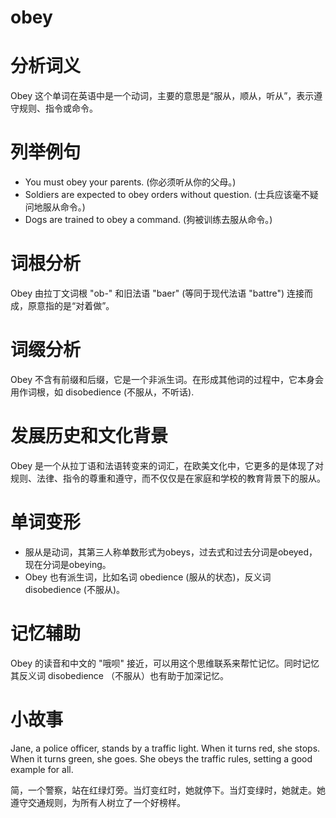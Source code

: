 # obey

# 分析词义

  

Obey 这个单词在英语中是一个动词，主要的意思是“服从，顺从，听从”，表示遵守规则、指令或命令。

  

# 列举例句

  

*   You must obey your parents. (你必须听从你的父母。)
*   Soldiers are expected to obey orders without question. (士兵应该毫不疑问地服从命令。)
*   Dogs are trained to obey a command. (狗被训练去服从命令。)

  

# 词根分析

  

Obey 由拉丁文词根 "ob-" 和旧法语 "baer" (等同于现代法语 "battre") 连接而成，原意指的是“对着做”。

  

# 词缀分析

  

Obey 不含有前缀和后缀，它是一个非派生词。在形成其他词的过程中，它本身会用作词根，如 disobedience (不服从，不听话).

  

# 发展历史和文化背景

  

Obey 是一个从拉丁语和法语转变来的词汇，在欧美文化中，它更多的是体现了对规则、法律、指令的尊重和遵守，而不仅仅是在家庭和学校的教育背景下的服从。

  

# 单词变形

  

*   服从是动词，其第三人称单数形式为obeys，过去式和过去分词是obeyed，现在分词是obeying。
*   Obey 也有派生词，比如名词 obedience (服从的状态)，反义词 disobedience (不服从)。

  

# 记忆辅助

  

Obey 的读音和中文的 "哦呗" 接近，可以用这个思维联系来帮忙记忆。同时记忆其反义词 disobedience （不服从）也有助于加深记忆。

  

# 小故事

  

Jane, a police officer, stands by a traffic light. When it turns red, she stops. When it turns green, she goes. She obeys the traffic rules, setting a good example for all.

  

简，一个警察，站在红绿灯旁。当灯变红时，她就停下。当灯变绿时，她就走。她遵守交通规则，为所有人树立了一个好榜样。
